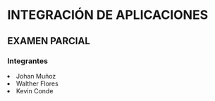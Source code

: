 <h1>INTEGRACIÓN DE APLICACIONES</h1>
<h2>EXAMEN PARCIAL</h2>
<h3>Integrantes</h3>
<li>Johan Muñoz</li>
<li>Walther Flores</li>
<li>Kevin Conde</li>
